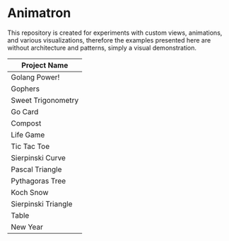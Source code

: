 # Animatron

This repository is created for experiments with custom views, animations, and various visualizations, therefore the examples presented here are without architecture and patterns, simply a visual demonstration.


<div align="center">

| Project Name          |
|-----------------------|
| Golang Power!         |
| Gophers               |
| Sweet Trigonometry    |
| Go Card               |
| Compost               |
| Life Game             |
| Tic Tac Toe           |
| Sierpinski Curve      |ср
| Pascal Triangle       |
| Pythagoras Tree       |
| Koch Snow             |
| Sierpinski Triangle   |
| Table                 |
| New Year              |

</div>